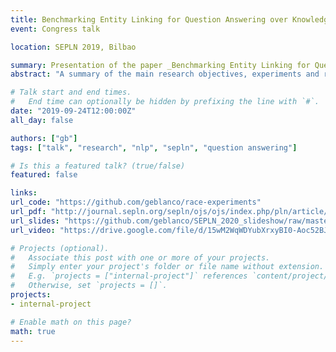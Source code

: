 ```yaml
---
title: Benchmarking Entity Linking for Question Answering over Knowledge Graphs
event: Congress talk

location: SEPLN 2019, Bilbao

summary: Presentation of the paper _Benchmarking Entity Linking for Question Answering over Knowledge Graphs_.
abstract: "A summary of the main research objectives, experiments and results obtained from the paper _Benchmarking Entity Linking for Question Answering over Knowledge Graphs_."

# Talk start and end times.
#   End time can optionally be hidden by prefixing the line with `#`.
date: "2019-09-24T12:00:00Z"
all_day: false

authors: ["gb"]
tags: ["talk", "research", "nlp", "sepln", "question answering"]

# Is this a featured talk? (true/false)
featured: false

links:
url_code: "https://github.com/geblanco/race-experiments"
url_pdf: "http://journal.sepln.org/sepln/ojs/ojs/index.php/pln/article/download/6274/3710"
url_slides: "https://github.com/geblanco/SEPLN_2020_slideshow/raw/master/main.pdf"
url_video: "https://drive.google.com/file/d/15wM2WqWDYubXrxyBI0-Aoc52BJOYtfU3/view?usp=sharing"

# Projects (optional).
#   Associate this post with one or more of your projects.
#   Simply enter your project's folder or file name without extension.
#   E.g. `projects = ["internal-project"]` references `content/project/deep-learning/index.md`.
#   Otherwise, set `projects = []`.
projects:
- internal-project

# Enable math on this page?
math: true
---
```

